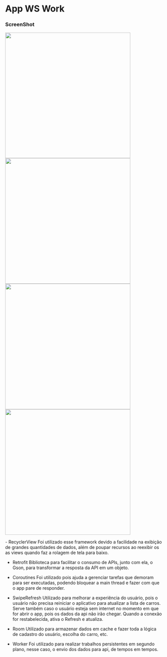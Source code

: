 <h1>App WS Work</h1>

<h3>ScreenShot</h3>

<img src="https://i.imgur.com/I0VPyQy.png" height="400"><img src="https://i.imgur.com/W7Jvi9t.png" height="400"><img src="https://i.imgur.com/XNG0fQm.png" height="400"><img src="https://i.imgur.com/PCS6vBz.png" height="400">

<p>- RecyclerView
Foi utilizado esse framework devido a facilidade na exibição de grandes quantidades de dados, além de poupar recursos ao reexibir os as views quando faz a rolagem de tela para baixo.

- Retrofit
Biblioteca para facilitar o consumo de APIs, junto com ela, o Gson, para transformar a resposta da API em um objeto.

- Coroutines
Foi utilizado pois ajuda a gerenciar tarefas que demoram para ser executadas, podendo bloquear a main thread e fazer com que o app pare de responder.

- SwipeRefresh 
Utilizado para melhorar a experiência do usuário, pois o usuário não precisa reiniciar o aplicativo para atualizar a lista de carros. Serve também caso o usuário esteja sem internet no momento em que for abrir o app, pois os dados da api não irão chegar. Quando a conexão for restabelecida, ativa o Refresh e atualiza.

- Room
Utilizado para armazenar dados em cache e fazer toda a lógica de cadastro do usuário, escolha do carro, etc.

- Worker
Foi utilizado para realizar trabalhos persistentes em segundo plano, nesse caso, o envio dos dados para api, de tempos em tempos. 


</p>
